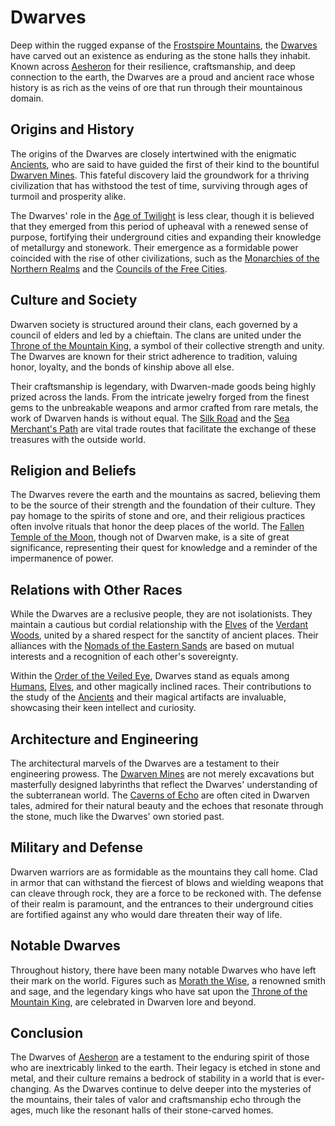 # Dwarves

Deep within the rugged expanse of the [Frostspire Mountains](Frostspire%20Mountains.md), the [Dwarves](Dwarves.md) have carved out an existence as enduring as the stone halls they inhabit. Known across [Aesheron](Aesheron.md) for their resilience, craftsmanship, and deep connection to the earth, the Dwarves are a proud and ancient race whose history is as rich as the veins of ore that run through their mountainous domain.

## Origins and History

The origins of the Dwarves are closely intertwined with the enigmatic [Ancients](Ancients.md), who are said to have guided the first of their kind to the bountiful [Dwarven Mines](Dwarven%20Mines.md). This fateful discovery laid the groundwork for a thriving civilization that has withstood the test of time, surviving through ages of turmoil and prosperity alike.

The Dwarves' role in the [Age of Twilight](Age%20of%20Twilight.md) is less clear, though it is believed that they emerged from this period of upheaval with a renewed sense of purpose, fortifying their underground cities and expanding their knowledge of metallurgy and stonework. Their emergence as a formidable power coincided with the rise of other civilizations, such as the [Monarchies of the Northern Realms](Monarchies%20of%20the%20Northern%20Realms.md) and the [Councils of the Free Cities](Councils%20of%20the%20Free%20Cities.md).

## Culture and Society

Dwarven society is structured around their clans, each governed by a council of elders and led by a chieftain. The clans are united under the [Throne of the Mountain King](Throne%20of%20the%20Mountain%20King.md), a symbol of their collective strength and unity. The Dwarves are known for their strict adherence to tradition, valuing honor, loyalty, and the bonds of kinship above all else.

Their craftsmanship is legendary, with Dwarven-made goods being highly prized across the lands. From the intricate jewelry forged from the finest gems to the unbreakable weapons and armor crafted from rare metals, the work of Dwarven hands is without equal. The [Silk Road](Silk%20Road.md) and the [Sea Merchant's Path](Sea%20Merchant'S%20Path.md) are vital trade routes that facilitate the exchange of these treasures with the outside world.

## Religion and Beliefs

The Dwarves revere the earth and the mountains as sacred, believing them to be the source of their strength and the foundation of their culture. They pay homage to the spirits of stone and ore, and their religious practices often involve rituals that honor the deep places of the world. The [Fallen Temple of the Moon](Fallen%20Temple%20of%20the%20Moon.md), though not of Dwarven make, is a site of great significance, representing their quest for knowledge and a reminder of the impermanence of power.

## Relations with Other Races

While the Dwarves are a reclusive people, they are not isolationists. They maintain a cautious but cordial relationship with the [Elves](Elves.md) of the [Verdant Woods](Verdant%20Woods.md), united by a shared respect for the sanctity of ancient places. Their alliances with the [Nomads of the Eastern Sands](Nomads%20of%20the%20Eastern%20Sands.md) are based on mutual interests and a recognition of each other's sovereignty.

Within the [Order of the Veiled Eye](Order%20of%20the%20Veiled%20Eye.md), Dwarves stand as equals among [Humans](Humans.md), [Elves](Elves.md), and other magically inclined races. Their contributions to the study of the [Ancients](Ancients.md) and their magical artifacts are invaluable, showcasing their keen intellect and curiosity.

## Architecture and Engineering

The architectural marvels of the Dwarves are a testament to their engineering prowess. The [Dwarven Mines](Dwarven%20Mines.md) are not merely excavations but masterfully designed labyrinths that reflect the Dwarves' understanding of the subterranean world. The [Caverns of Echo](Caverns%20of%20Echo.md) are often cited in Dwarven tales, admired for their natural beauty and the echoes that resonate through the stone, much like the Dwarves' own storied past.

## Military and Defense

Dwarven warriors are as formidable as the mountains they call home. Clad in armor that can withstand the fiercest of blows and wielding weapons that can cleave through rock, they are a force to be reckoned with. The defense of their realm is paramount, and the entrances to their underground cities are fortified against any who would dare threaten their way of life.

## Notable Dwarves

Throughout history, there have been many notable Dwarves who have left their mark on the world. Figures such as [Morath the Wise](Morath%20the%20Wise.md), a renowned smith and sage, and the legendary kings who have sat upon the [Throne of the Mountain King](Throne%20of%20the%20Mountain%20King.md), are celebrated in Dwarven lore and beyond.

## Conclusion

The Dwarves of [Aesheron](Aesheron.md) are a testament to the enduring spirit of those who are inextricably linked to the earth. Their legacy is etched in stone and metal, and their culture remains a bedrock of stability in a world that is ever-changing. As the Dwarves continue to delve deeper into the mysteries of the mountains, their tales of valor and craftsmanship echo through the ages, much like the resonant halls of their stone-carved homes.